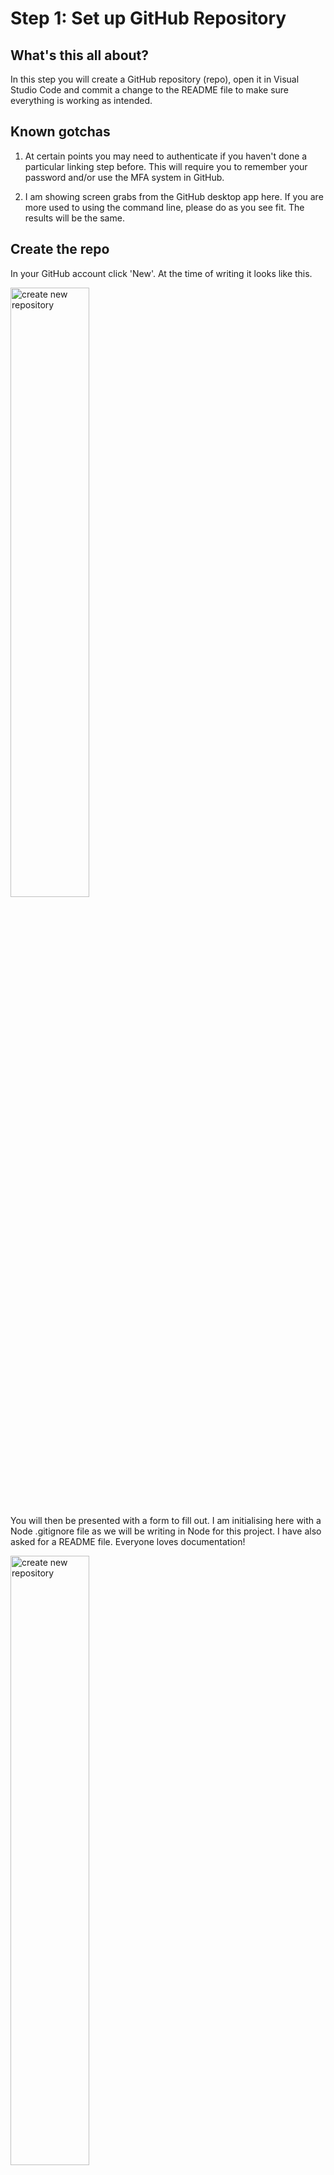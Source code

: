 # Step 1: Set up GitHub Repository
## What's this all about?
In this step you will create a GitHub repository (repo), open it in Visual Studio Code and commit a change to the README file to make sure everything is working as intended.

## Known gotchas

1. At certain points you may need to authenticate if you haven't done a particular linking step before. This will require you to remember your password and/or use the MFA system in GitHub.

2. I am showing screen grabs from the GitHub desktop app here. If you are more used to using the command line, please do as you see fit. The results will be the same. 

## Create the repo
In your GitHub account click 'New'. At the time of writing it looks like this. 

<img src="https://github.com/TheRealCodeBeard/ServerlessTwitterBot/blob/master/screengrabs/00_create_a_repo.JPG" alt="create new repository" width="50%">

You will then be presented with a form to fill out. I am initialising here with a Node .gitignore file as we will be writing in Node for this project. I have also asked for a README file. Everyone loves documentation!

<img src="https://github.com/TheRealCodeBeard/ServerlessTwitterBot/blob/master/screengrabs/01_create_a_repo.JPG" alt="create new repository" width="50%">

You will end up with a vanilla repo that looks like this

<img src="https://github.com/TheRealCodeBeard/ServerlessTwitterBot/blob/master/screengrabs/02_the_repo.JPG" alt="the repository" width="50%">

Clicking on the 'Clone or download' button will give you the various options for getting the repo linked locally.

<img src="https://github.com/TheRealCodeBeard/ServerlessTwitterBot/blob/master/screengrabs/03_clone_local.JPG" alt="clone locally" width="30%">

You can clone local via the command line if you wish, I use GitHub Desktop because it's super easy. Clicking 'Open in Desktop' will make your browser try and open GitHub Desktop and this will result in this dialog.

<img src="https://github.com/TheRealCodeBeard/ServerlessTwitterBot/blob/master/screengrabs/04_github_desktop_clone.JPG" alt="GitHub Desktop Clone Local" width="50%">

Choose where you want to work and click 'Clone'. Once you have done this you can close GitHub Desktop we won't need that any more. Maybe it would have been easier to use the command line after all?

## Open the repo is VS Code

In Visual Studio Code choose Open Folder and navigate to the folder of the cloned repo. 

<img src="https://github.com/TheRealCodeBeard/ServerlessTwitterBot/blob/master/screengrabs/05_open_in_vs_code.JPG" alt="GitHub Desktop Clone Local" width="30%">

Make a change to the README.md file (remember this will be public). This can be anything. "Doing an amazing tutorial and had to make a change" would be an example of what you could right. When you have done this change and saved it on the VS Code side pannel you will a number on the source control section.

<img src="https://github.com/TheRealCodeBeard/ServerlessTwitterBot/blob/master/screengrabs/05_Changes.JPG" alt="Changes made" width="30%">

Clicking on it brings up the source control pannel

<img src="https://github.com/TheRealCodeBeard/ServerlessTwitterBot/blob/master/screengrabs/05_2_Changes.JPG" alt="Source control" width="30%">

Use the command line if you like but you can also commit here. Click the plus next to the files you want to add to the commit (or click the plus next to CHANGES to add them all)

Then add a commit message and click the tick.

<img src="https://github.com/TheRealCodeBeard/ServerlessTwitterBot/blob/master/screengrabs/05_3_Ready_to_commit.JPG" alt="Ready to commit" width="30%">

On the bottom bar you will see the sync button showing how far you are ahead of the remote master (the version of our code on GitHub). 

<img src="https://github.com/TheRealCodeBeard/ServerlessTwitterBot/blob/master/screengrabs/04_VS_Code_Sync_Button.JPG" alt="Ready to commit" width="30%">

Click the two arrows in a circle next to the numbers and your code changes will be made available in the cloud version of the repo.

## Check it is all there

Navigate back to your repo in your browser and refreh the page. You should see the changes you made above reflected in the README.md file here. 

When you are ready, move on to [Step 2](https://github.com/TheRealCodeBeard/ServerlessTwitterBot/blob/master/STEP2.md)

